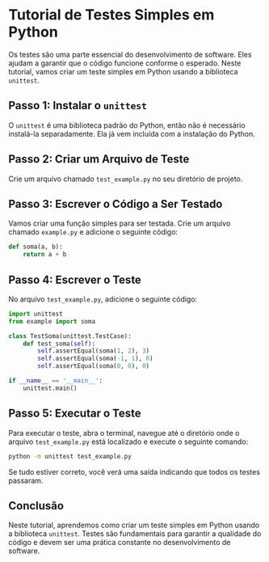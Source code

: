 # Tutorial de Testes Simples em Python

Os testes são uma parte essencial do desenvolvimento de software. Eles ajudam a garantir que o código funcione conforme o esperado. Neste tutorial, vamos criar um teste simples em Python usando a biblioteca `unittest`.

## Passo 1: Instalar o `unittest`

O `unittest` é uma biblioteca padrão do Python, então não é necessário instalá-la separadamente. Ela já vem incluída com a instalação do Python.

## Passo 2: Criar um Arquivo de Teste

Crie um arquivo chamado `test_example.py` no seu diretório de projeto.

## Passo 3: Escrever o Código a Ser Testado

Vamos criar uma função simples para ser testada. Crie um arquivo chamado `example.py` e adicione o seguinte código:

```python
def soma(a, b):
    return a + b
```

## Passo 4: Escrever o Teste

No arquivo `test_example.py`, adicione o seguinte código:

```python
import unittest
from example import soma

class TestSoma(unittest.TestCase):
    def test_soma(self):
        self.assertEqual(soma(1, 2), 3)
        self.assertEqual(soma(-1, 1), 0)
        self.assertEqual(soma(0, 0), 0)

if __name__ == '__main__':
    unittest.main()
```

## Passo 5: Executar o Teste

Para executar o teste, abra o terminal, navegue até o diretório onde o arquivo `test_example.py` está localizado e execute o seguinte comando:

```sh
python -m unittest test_example.py
```

Se tudo estiver correto, você verá uma saída indicando que todos os testes passaram.

## Conclusão

Neste tutorial, aprendemos como criar um teste simples em Python usando a biblioteca `unittest`. Testes são fundamentais para garantir a qualidade do código e devem ser uma prática constante no desenvolvimento de software.